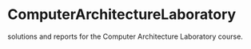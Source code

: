 # ComputerArchitectureLaboratory
solutions and reports for the Computer Architecture Laboratory course.
